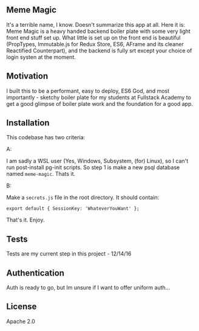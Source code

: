 ## Meme Magic

It's a terrible name, I know. Doesn't summarize this app at all. Here it is:
Meme Magic is a heavy handed backend boiler plate with some very light front end stuff set up. What little is set up on the front end is beautiful (PropTypes, Immutable.js for Redux Store, ES6, AFrame and its cleaner Reactified Counterpart), and the backend is fully srt except your choice of login systen at the moment.

## Motivation

I built this to be a performant, easy to deploy, ES6 God, and most importantly - sketchy boiler plate for my students at Fullstack Academy to get a good glimpse of boiler plate work and the foundation for a good app.

## Installation

This codebase has two criteria:

A:

  I am sadly a WSL user (Yes, Windows, Subsystem, (for) Linux), so I can't run post-install pg-init scripts. So step 1 is make a new psql database named `meme-magic`. Thats it.

B:

  Make a `secrets.js` file in the root directory. It should contain:

  `export default {
    SessionKey: 'WhateverYouWant'
  };`

That's it. Enjoy.

## Tests

Tests are my current step in this project - 12/14/16

## Authentication

Auth is ready to go, but Im unsure if I want to offer uniform auth...

## License

Apache 2.0
